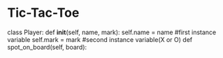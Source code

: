 # Tic-Tac-Toe
class Player:
  def __init__(self, name, mark):
    self.name = name  #first instance variable
    self.mark = mark  #second instance variable(X or O)
  def spot_on_board(self, board):
  
